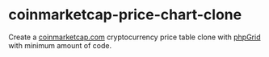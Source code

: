 # coinmarketcap-price-chart-clone
Create a [coinmarketcap.com](coinmarketcap.com) cryptocurrency price table clone with [phpGrid](https://phpgrid.com) with minimum amount of code.
